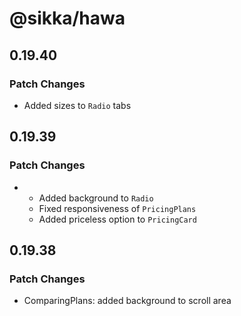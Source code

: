 # @sikka/hawa

## 0.19.40

### Patch Changes

- Added sizes to `Radio` tabs

## 0.19.39

### Patch Changes

- - Added background to `Radio`
  - Fixed responsiveness of `PricingPlans`
  - Added priceless option to `PricingCard`

## 0.19.38

### Patch Changes

- ComparingPlans: added background to scroll area
